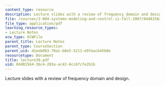 ```yaml
---
content_type: resource
description: Lecture slides with a review of frequency domain and design.
file: /courses/2-004-systems-modeling-and-control-ii-fall-2007/04d8156436c4203aac426ccbfcfe2b1b_lecture39.pdf
file_type: application/pdf
learning_resource_types:
- Lecture Notes
ocw_type: OCWFile
parent_title: Lecture Notes
parent_type: CourseSection
parent_uid: d1eeb003-70a1-b8e5-5211-e97eacb45b0e
resourcetype: Document
title: lecture39.pdf
uid: 04d81564-36c4-203a-ac42-6ccbfcfe2b1b
---
```

Lecture slides with a review of frequency domain and design.

